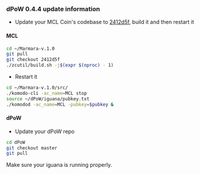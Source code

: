 ### dPoW 0.4.4 update information

- Update your MCL Coin's codebase to [2412d5f](https://github.com/marmarachain/marmara/tree/2412d5f5434a6b31f86da934d53df1729956654b), build it and then restart it

#### MCL

```bash
cd ~/Marmara-v.1.0
git pull
git checkout 2412d5f
./zcutil/build.sh -j$(expr $(nproc) - 1)
```

- Restart it

```bash
cd ~/Marmara-v.1.0/src/
./komodo-cli -ac_name=MCL stop
source ~/dPoW/iguana/pubkey.txt
./komodod -ac_name=MCL -pubkey=$pubkey &
```

#### dPoW

- Update your dPoW repo

```bash
cd dPoW
git checkout master
git pull
```

Make sure your iguana is running properly.
